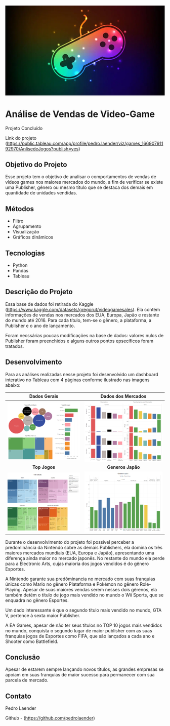 <p align="center">
  <img src="https://github.com/pedrolaender/04.Ironhack_Data_Visualization/blob/main/images/game.jpg?raw=true" />
</p>

# Análise de Vendas de Video-Game

  Projeto Concluído

  Link do projeto (https://public.tableau.com/app/profile/pedro.laender/viz/games_16690791192970/AnlisedeJogos?publish=yes)
## Objetivo do Projeto

  Esse projeto tem o objetivo de analisar o comportamentos de vendas de vídeos games nos maiores mercados do mundo, a fim de verificar se existe uma Publisher, gênero ou mesmo título que se destaca dos demais em quantidade de unidades vendidas.
## Métodos

  - Filtro
  - Agrupamento
  - Visualização
  - Gráficos dinâmicos
## Tecnologias 

  - Python
  - Pandas
  - Tableau
## Descrição do Projeto

  Essa base de dados foi retirada do Kaggle (https://www.kaggle.com/datasets/gregorut/videogamesales). Ela contém informações de vendas nos mercados dos EUA, Europa, Japão e restante do mundo até 2016. Para cada título, tem-se o gênero, a plataforma, a Publisher e o ano de lançamento.

  Foram necssárias poucas modificações na base de dados: valores nulos de Publisher foram preenchidos e alguns outros pontos epsecíficos foram tratados.

## Desenvolvimento

  Para as análises realizadas nesse projeto foi desenvolvido um dashboard interativo no Tableau com 4 páginas conforme ilustrado nas imagens abaixo:

  Dados Gerais        |  Dados dos Mercados
:-------------------------:|:-------------------------:
  <img src="https://github.com/pedrolaender/04.Ironhack_Data_Visualization/blob/main/images/slide%2001.PNG?raw=true" width="700"/>  |   <img src="https://github.com/pedrolaender/04.Ironhack_Data_Visualization/blob/main/images/slide%2002.PNG?raw=true" width="700"/>
  **Top Jogos**          |  **Generos Japão**
  <img src="https://github.com/pedrolaender/04.Ironhack_Data_Visualization/blob/main/images/slide%2003.PNG?raw=true" width="700"/>  |   <img src="https://github.com/pedrolaender/04.Ironhack_Data_Visualization/blob/main/images/slide%2004.PNG?raw=true" width="700"/>
  
  Durante o desenvolvimento do projeto foi possível perceber a predominância da Nintendo sobre as demais Publishers, ela domina os três maiores mercados mundiais (EUA, Europa e Japão), apresentando uma diferença ainda maior no mercado japonês. No restante do mundo ela perde para a Electronic Arts, cujas maioria dos jogos vendidos é do gênero Esportes.

  A Nintendo garante sua predôminancia no mercado com suas franquias únicas como Mario no gênero Plataforma e Pokémon no gênero Role-Playing. Apesar de suas maiores vendas serem nesses dois gêrenos, ela também detém o título de jogo mais vendido no mundo o Wii Sports, que se enquadra no gênero Esportes. 

  Um dado interessante é que o segundo título mais vendido no mundo, GTA V, pertence à sexta maior Publisher.

  A EA Games, apesar de não ter seus títulos no TOP 10 jogos mais vendidos no mundo, conquista o segundo lugar de maior publisher com as suas franquias jogos de Esportes como FIFA, que são lançados a cada ano e Shooter como Battlefield.

## Conclusão
  Apesar de estarem sempre lançando novos títulos, as grandes empresas se apoiam em suas franquias de maior sucesso para permanecer com sua parcela de mercado.
  
## Contato

  Pedro Laender
  
  Github - (https://github.com/pedrolaender)
